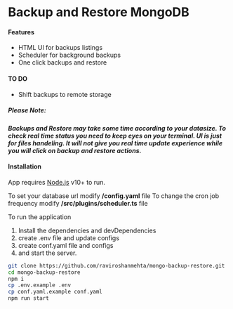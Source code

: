# Backup and Restore MongoDB

#### Features

- HTML UI for backups listings
- Scheduler for background backups
- One click backups and restore

#### TO DO

- Shift backups to remote storage


##### Please Note:  
***Backups and Restore may take some time according to your datasize. To check real time status you need to keep eyes on your terminal. UI is just for files handeling. It will not give you real time update experience while you will click on backup and restore actions.*** 

#### Installation

App requires [Node.js](https://nodejs.org/) v10+ to run.

To set your database url modify **/config.yaml** file
To change the cron job frequency modify **/src/plugins/scheduler.ts** file

To run the application

1. Install the dependencies and devDependencies 
2. create .env file and update configs
3. create conf.yaml file and configs  
4. and start the server.

```sh
git clone https://github.com/raviroshanmehta/mongo-backup-restore.git
cd mongo-backup-restore
npm i
cp .env.example .env
cp conf.yaml.example conf.yaml
npm run start
```
